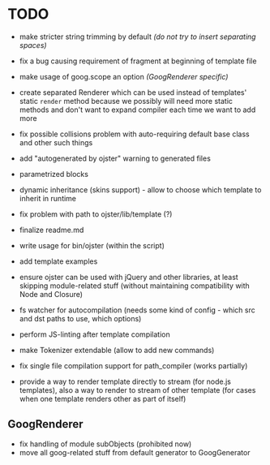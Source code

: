 # TODO

* make stricter string trimming by default _(do not try to insert separating spaces)_
* fix a bug causing requirement of fragment at beginning of template file
* make usage of goog.scope an option _(GoogRenderer specific)_
* create separated Renderer which can be used instead of templates' static `render` method because we possibly will need more static methods and don't want to expand compiler each time we want to add more

* fix possible collisions problem with auto-requiring default base class and other such things


* add "autogenerated by ojster" warning to generated files
* parametrized blocks
* dynamic inheritance (skins support) - allow to choose which template to inherit in runtime

* fix problem with path to ojster/lib/template (?)

* finalize readme.md

* write usage for bin/ojster (within the script)
* add template examples

* ensure ojster can be used with jQuery and other libraries, at least skipping module-related stuff (without maintaining compatibility with Node and Closure)
* fs watcher for autocompilation (needs some kind of config - which src and dst paths to use, which options)
* perform JS-linting after template compilation

* make Tokenizer extendable (allow to add new commands)

* fix single file compilation support for path_compiler (works partially)

* provide a way to render template directly to stream (for node.js templates), also a way to render to stream of other template (for cases when one template renders other as part of itself)

## GoogRenderer

* fix handling of module subObjects (prohibited now)
* move all goog-related stuff from default generator to GoogGenerator
